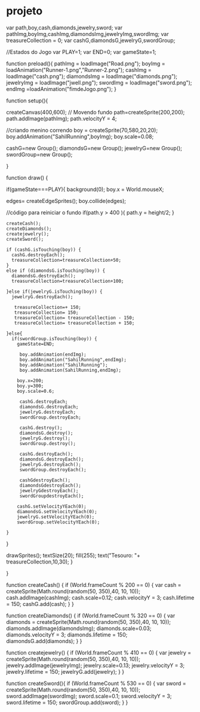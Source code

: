 # projeto
var path,boy,cash,diamonds,jewelry,sword;
var pathImg,boyImg,cashImg,diamondsImg,jewelryImg,swordImg;
var treasureCollection = 0;
var cashG,diamondsG,jewelryG,swordGroup;

//Estados do Jogo
var PLAY=1;
var END=0;
var gameState=1;

function preload(){
  pathImg = loadImage("Road.png");
  boyImg = loadAnimation("Runner-1.png","Runner-2.png");
  cashImg = loadImage("cash.png");
  diamondsImg = loadImage("diamonds.png");
  jewelryImg = loadImage("jwell.png");
  swordImg = loadImage("sword.png");
  endImg =loadAnimation("fimdeJogo.png");
}

function setup(){
  
  createCanvas(400,600);
// Movendo fundo
path=createSprite(200,200);
path.addImage(pathImg);
path.velocityY = 4;


//criando menino correndo
boy = createSprite(70,580,20,20);
boy.addAnimation("SahilRunning",boyImg);
boy.scale=0.08;
  
  
cashG=new Group();
diamondsG=new Group();
jewelryG=new Group();
swordGroup=new Group();

}

function draw() {

  if(gameState===PLAY){
  background(0);
  boy.x = World.mouseX;
  
  edges= createEdgeSprites();
  boy.collide(edges);
  
  //código para reiniciar o fundo
  if(path.y > 400 ){
    path.y = height/2;
  }
  
    createCash();
    createDiamonds();
    createjewelry();
    createSword();

    if (cashG.isTouching(boy)) {
      cashG.destroyEach();
      treasureCollection=treasureCollection+50;
    }
    else if (diamondsG.isTouching(boy)) {
      diamondsG.destroyEach();
      treasureCollection=treasureCollection+100;
      
    }else if(jewelryG.isTouching(boy)) {
      jewelryG.destroyEach();

       treasureCollection=+ 150;
       treasureCollection= 150;
       treasureCollection= treasureCollection - 150;
       treasureCollection= treasureCollection + 150;
      
    }else{
      if(swordGroup.isTouching(boy)) {
        gameState=END;
        
         boy.addAnimation(endImg);
         boy.addAnimation("SahilRunning",endImg);
         boy.addAnimation("SahilRunning");
         boy.addAnimation(SahilRunning,endImg);

        boy.x=200;
        boy.y=300;
        boy.scale=0.6;
        
         cashG.destroyEach;
         diamondsG.destroyEach;
         jewelryG.destroyEach;
         swordGroup.destroyEach;

         cashG.destroy();
         diamondsG.destroy();
         jewelryG.destroy();
         swordGroup.destroy();
        
         cashG.destroyEach();
         diamondsG.destroyEach();
         jewelryG.destroyEach();
         swordGroup.destroyEach();
        
         cashGdestroyEach();
         diamondsGdestroyEach();
         jewelryGdestroyEach();
         swordGroupdestroyEach();
        
        cashG.setVelocityYEach(0);
        diamondsG.setVelocityYEach(0);
        jewelryG.setVelocityYEach(0);
        swordGroup.setVelocityYEach(0);
     
    }
  }
  
  drawSprites();
  textSize(20);
  fill(255);
  text("Tesouro: "+ treasureCollection,10,30);
  }

}

function createCash() {
  if (World.frameCount % 200 == 0) {
  var cash = createSprite(Math.round(random(50, 350),40, 10, 10));
  cash.addImage(cashImg);
  cash.scale=0.12;
  cash.velocityY = 3;
  cash.lifetime = 150;
  cashG.add(cash);
  }
}

function createDiamonds() {
  if (World.frameCount % 320 == 0) {
  var diamonds = createSprite(Math.round(random(50, 350),40, 10, 10));
  diamonds.addImage(diamondsImg);
  diamonds.scale=0.03;
  diamonds.velocityY = 3;
  diamonds.lifetime = 150;
  diamondsG.add(diamonds);
}
}

function createjewelry() {
  if (World.frameCount % 410 == 0) {
  var jewelry = createSprite(Math.round(random(50, 350),40, 10, 10));
  jewelry.addImage(jewelryImg);
  jewelry.scale=0.13;
  jewelry.velocityY = 3;
  jewelry.lifetime = 150;
  jewelryG.add(jewelry);
  }
}

function createSword(){
  if (World.frameCount % 530 == 0) {
  var sword = createSprite(Math.round(random(50, 350),40, 10, 10));
  sword.addImage(swordImg);
  sword.scale=0.1;
  sword.velocityY = 3;
  sword.lifetime = 150;
  swordGroup.add(sword);
  }
}

